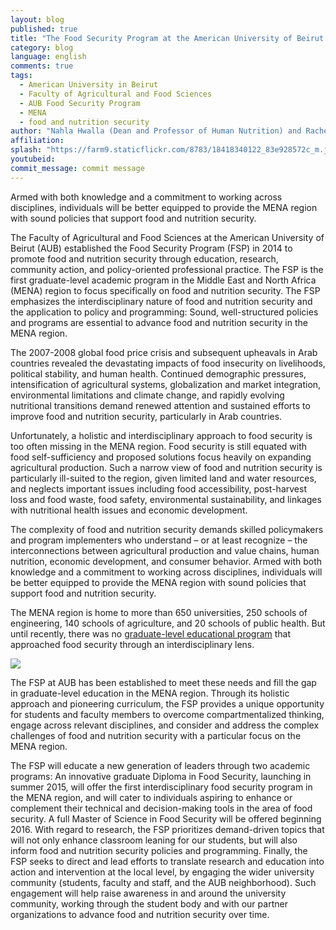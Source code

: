```yaml
---
layout: blog
published: true
title: "The Food Security Program at the American University of Beirut: An Interdisciplinary Approach"
category: blog
language: english
comments: true
tags: 
  - American University in Beirut
  - Faculty of Agricultural and Food Sciences
  - AUB Food Security Program
  - MENA
  - food and nutrition security
author: "Nahla Hwalla (Dean and Professor of Human Nutrition) and Rachel Bahn (Coordinator of Food Security Program) – Faculty of Agricultural and Food Sciences, American University of Beirut"
affiliation: 
splash: "https://farm9.staticflickr.com/8783/18418340122_83e928572c_m.jpg"
youtubeid: 
commit_message: commit message
---
```

Armed with both knowledge and a commitment to working across disciplines, individuals will be better equipped to provide the MENA region with sound policies that support food and nutrition security. 
<!-- more -->




The Faculty of Agricultural and Food Sciences at the American University of Beirut (AUB) established the Food Security Program (FSP) in 2014 to promote food and nutrition security through education, research, community action, and policy-oriented professional practice. The FSP is the first graduate-level academic program in the Middle East and North Africa (MENA) region to focus specifically on food and nutrition security. The FSP emphasizes the interdisciplinary nature of food and nutrition security and the application to policy and programming: Sound, well-structured policies and programs are essential to advance food and nutrition security in the MENA region. 

The 2007-2008 global food price crisis and subsequent upheavals in Arab countries revealed the devastating impacts of food insecurity on livelihoods, political stability, and human health. Continued demographic pressures, intensification of agricultural systems, globalization and market integration, environmental limitations and climate change, and rapidly evolving nutritional transitions demand renewed attention and sustained efforts to improve food and nutrition security, particularly in Arab countries. 

Unfortunately, a holistic and interdisciplinary approach to food security is too often missing in the MENA region. Food security is still equated with food self-sufficiency and proposed solutions focus heavily on expanding agricultural production. Such a narrow view of food and nutrition security is particularly ill-suited to the region, given limited land and water resources, and neglects important issues including food accessibility, post-harvest loss and food waste, food safety, environmental sustainability, and linkages with nutritional health issues and economic development. 

The complexity of food and nutrition security demands skilled policymakers and program implementers who understand – or at least recognize – the interconnections between agricultural production and value chains, human nutrition, economic development, and consumer behavior. Armed with both knowledge and a commitment to working across disciplines, individuals will be better equipped to provide the MENA region with sound policies that support food and nutrition security. 

The MENA region is home to more than 650 universities, 250 schools of engineering, 140 schools of agriculture, and 20 schools of public health. But until recently, there was no [graduate-level educational program](http://www.iau-aiu.net/content/complete-list) that approached food security through an interdisciplinary lens. 

![](https://farm9.staticflickr.com/8765/18235788500_936bc7b771.jpg)

The FSP at AUB has been established to meet these needs and fill the gap in graduate-level education in the MENA region. Through its holistic approach and pioneering curriculum, the FSP provides a unique opportunity for students and faculty members to overcome compartmentalized thinking, engage across relevant disciplines, and consider and address the complex challenges of food and nutrition security with a particular focus on the MENA region. 

The FSP will educate a new generation of leaders through two academic programs: An innovative graduate Diploma in Food Security, launching in summer 2015, will offer the first interdisciplinary food security program in the MENA region, and will cater to individuals aspiring to enhance or complement their technical and decision-making tools in the area of food security. A full Master of Science in Food Security will be offered beginning 2016. With regard to research, the FSP prioritizes demand-driven topics that will not only enhance classroom leaning for our students, but will also inform food and nutrition security policies and programming. Finally, the FSP seeks to direct and lead efforts to translate research and education into action and intervention at the local level, by engaging the wider university community (students, faculty and staff, and the AUB neighborhood). Such engagement will help raise awareness in and around the university community, working through the student body and with our partner organizations to advance food and nutrition security over time.